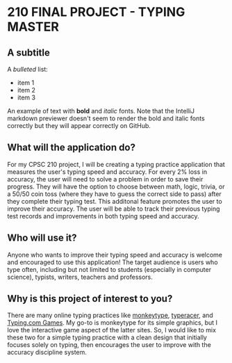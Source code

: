 # 210 FINAL PROJECT - TYPING MASTER

## A subtitle

A *bulleted* list:
- item 1
- item 2
- item 3

An example of text with **bold** and *italic* fonts.  Note that the IntelliJ markdown previewer doesn't seem to render 
the bold and italic fonts correctly but they will appear correctly on GitHub.

## **What will the application do?**
For my CPSC 210 project, I will be creating a typing practice application that measures the user's typing speed and accuracy. For every 2% loss in accuracy, the user will need to solve a problem in order to save their progress. They will have the option to choose between math, logic, trivia, or a 50/50 coin toss (where they have to guess the correct side to pass) after they complete their typing test. This additonal feature promotes the user to improve their accuracy. The user will be able to track their previous typing test records and improvements in both typing speed and accuracy. 

## Who will use it?
Anyone who wants to improve their typing speed and accuracy is welcome and encouraged to use this application! The target audience is users who type often, including but not limited to students (especially in computer science), typists, writers, teachers and professors. 

## Why is this project of interest to you?
There are many online typing practices like [monkeytype](monkeytype.com), [typeracer](https://play.typeracer.com/), and [Typing.com Games](https://www.typing.com/student/games). My go-to is monkeytype for its simple graphics, but I love the interactive game aspect of the latter sites. So, I would like to mix these two for a simple typing practice with a clean design that initially focuses solely on typing, then encourages the user to improve with the accuracy discipline system. 
